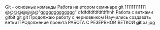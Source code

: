 Git - основные команды
Работа на втором семинаре
git 
111111111111 @@@@@@@@"ggggggggggggg"
dfdfdfdfdfdfdfhhh
Работа с ветками
gitbit git git 
Продолжаю работу с черноввиком
Научились создавать ветки
ПРОдолжение проекта
РАБОТА С РЕЗЕРВНОЙ ВЕТКОЙ
**git**
хз.jpg

